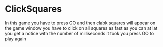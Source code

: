 # ClickSquares
In this game you have to press GO and then clabk squares will appear on the game window
you have to click on all squares as fast as you can
at lat you get a notice with the number of milliseconds it took you
press GO to play again

